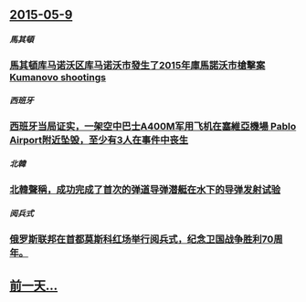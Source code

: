 ## [2015-05-9](/zh/news/2015/05/9/index.md)

##### 馬其頓
### [馬其頓库马诺沃区库马诺沃市發生了2015年庫馬諾沃市槍擊案 Kumanovo shootings](/zh/news/2015/05/9/馬其頓库马诺沃区库马诺沃市發生了2015年庫馬諾沃市槍擊案-Kumanovo-shootings.md)
##### 西班牙
### [西班牙当局证实，一架空中巴士A400M军用飞机在塞維亞機場 Pablo Airport附近坠毁，至少有3人在事件中丧生](/zh/news/2015/05/9/西班牙当局证实-一架空中巴士A400M军用飞机在塞維亞機場-Pablo-Airport附近坠毁-至少有3人在事件中丧生.md)
##### 北韓
### [北韓聲稱，成功完成了首次的弹道导弹潜艇在水下的导弹发射试验](/zh/news/2015/05/9/北韓聲稱-成功完成了首次的弹道导弹潜艇在水下的导弹发射试验.md)
##### 阅兵式
### [俄罗斯联邦在首都莫斯科红场举行阅兵式，纪念卫国战争胜利70周年。](/zh/news/2015/05/9/俄罗斯联邦在首都莫斯科红场举行阅兵式-纪念卫国战争胜利70周年.md)
## [前一天...](/zh/news/2015/05/8/index.md)

